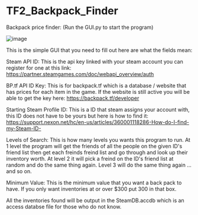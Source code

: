 # TF2_Backpack_Finder
Backpack price finder: (Run the GUI.py to start the program)

![image](https://user-images.githubusercontent.com/63463905/136314401-80c128a1-f130-4016-a455-b2bea077a6db.png)

This is the simple GUI that you need to fill out here are what the fields mean:

Steam API ID: This is the api key linked with your steam account you can register for one at this link:
https://partner.steamgames.com/doc/webapi_overview/auth

BP.tf API ID Key: This is for backpack.tf which is a database / website that has prices for each item in the game.
If the website is still active you will be able to get the key here: https://backpack.tf/developer

Starting Steam Profile ID: This is a ID that steam assigns your account with, 
this ID does not have to be yours but here is how to find it: https://support.nexon.net/hc/en-us/articles/360001118286-How-do-I-find-my-Steam-ID-

Levels of Search: This is how many levels you wants this program to run. At 1 level the program will get the friends of all the people on the given ID's friend list then get each freinds freind list and go through and look up their inventory worth. At level 2 it will pick a freind on the ID's friend list at random and do the same thing again. Level 3 will do the same thing again ... and so on.

Minimum Value: This is the minimum value that you want a back pack to have. If you only want inventories at or over $300 put 300 in that box.

All the inventories found will be output in the SteamDB.accdb which is an access databse file for those who do not know.
